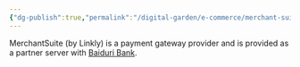 ```yaml
---
{"dg-publish":true,"permalink":"/digital-garden/e-commerce/merchant-suite/"}
---
```


MerchantSuite (by Linkly) is a payment gateway provider and is provided as a partner server with [Baiduri Bank](https://www.baiduri.com.bn/business/collections/card-acceptance/merchantsuite-by-linkly). 